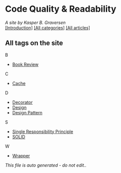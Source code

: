 ﻿# Code Quality & Readability
*A site by Kasper B. Graversen*
<br>[[Introduction]](https://github.com/kbilsted/CodeQualityAndReadability) [[All categories]](https://github.com/kbilsted/CodeQualityAndReadability/blob/master/AllTags.md) [[All articles]](https://github.com/kbilsted/CodeQualityAndReadability/blob/master/AllArticles.md)

## All tags on the site

B
* [Book Review](Tags/Book_Review.md)

C
* [Cache](Tags/Cache.md)

D
* [Decorator](Tags/Decorator.md)
* [Design](Tags/Design.md)
* [Design Pattern](Tags/Design_Pattern.md)

S
* [Single Responsibility Principle](Tags/Single_Responsibility_Principle.md)
* [SOLID](Tags/SOLID.md)

W
* [Wrapper](Tags/Wrapper.md)



*This file is auto generated - do not edit..*
